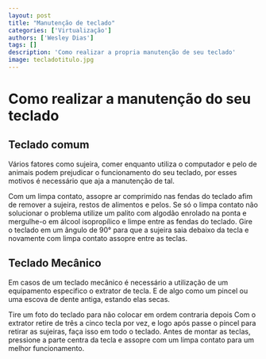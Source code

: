 ```yaml
---
layout: post
title: "Manutenção de teclado"
categories: ['Virtualização']
authors: ['Wesley Dias'] 
tags: []
description: 'Como realizar a propria manutenção de seu teclado'
image: tecladotitulo.jpg
---
```

# Como realizar a manutenção do seu teclado

## Teclado comum 

 Vários fatores como sujeira, comer enquanto utiliza o computador e pelo de animais podem prejudicar o funcionamento do seu teclado, por esses motivos é necessário que aja a manutenção de tal.
 
 Com um limpa contato, assopre ar comprimido nas fendas do teclado afim de remover a sujeira, restos de alimentos e pelos.
Se só o limpa contato não solucionar o problema utilize um palito com algodão enrolado na ponta e mergulhe-o em álcool isopropílico e limpe entre as fendas do teclado. Gire o teclado em um ângulo de 90° para que a sujeira saia debaixo da tecla e novamente com limpa contato assopre entre as teclas.

## Teclado Mecânico

Em casos de um teclado mecânico é necessário a utilização de um equipamento especifico o extrator de tecla. E de algo como um pincel ou uma escova de dente antiga, estando elas secas.

Tire um foto do teclado para não colocar em ordem contraria depois
Com o extrator retire de três a cinco tecla por vez, e logo após passe o pincel para retirar as sujeiras, faça isso em todo o teclado.
Antes de montar as teclas, pressione a parte centra da tecla e assopre com um limpa contato para um melhor funcionamento.
